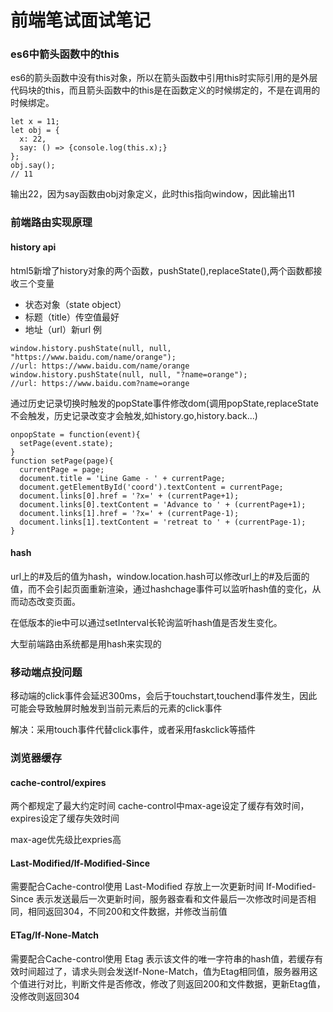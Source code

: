 # 前端笔试面试笔记
### es6中箭头函数中的this
es6的箭头函数中没有this对象，所以在箭头函数中引用this时实际引用的是外层代码块的this，而且箭头函数中的this是在函数定义的时候绑定的，不是在调用的时候绑定。
```
let x = 11;
let obj = {
  x: 22,
  say: () => {console.log(this.x);}
};
obj.say();
// 11
```
输出22，因为say函数由obj对象定义，此时this指向window，因此输出11

### 前端路由实现原理
#### history api
html5新增了history对象的两个函数，pushState(),replaceState(),两个函数都接收三个变量
- 状态对象（state object）
- 标题（title）传空值最好
- 地址（url）新url
例
```
window.history.pushState(null, null, "https://www.baidu.com/name/orange");
//url: https://www.baidu.com/name/orange
window.history.pushState(null, null, "?name=orange");
//url: https://www.baidu.com?name=orange
```
通过历史记录切换时触发的popState事件修改dom(调用popState,replaceState不会触发，历史记录改变才会触发,如history.go,history.back...)
```
onpopState = function(event){
  setPage(event.state);
}
function setPage(page){
  currentPage = page;
  document.title = 'Line Game - ' + currentPage;
  document.getElementById('coord').textContent = currentPage;
  document.links[0].href = '?x=' + (currentPage+1);
  document.links[0].textContent = 'Advance to ' + (currentPage+1);
  document.links[1].href = '?x=' + (currentPage-1);
  document.links[1].textContent = 'retreat to ' + (currentPage-1);
}
```
#### hash
url上的#及后的值为hash，window.location.hash可以修改url上的#及后面的值，而不会引起页面重新渲染，通过hashchage事件可以监听hash值的变化，从而动态改变页面。

在低版本的ie中可以通过setInterval长轮询监听hash值是否发生变化。

大型前端路由系统都是用hash来实现的


### 移动端点投问题
移动端的click事件会延迟300ms，会后于touchstart,touchend事件发生，因此可能会导致触屏时触发到当前元素后的元素的click事件

解决：采用touch事件代替click事件，或者采用faskclick等插件

### 浏览器缓存
#### cache-control/expires
两个都规定了最大约定时间
cache-control中max-age设定了缓存有效时间，expires设定了缓存失效时间

max-age优先级比expries高

#### Last-Modified/If-Modified-Since
需要配合Cache-control使用
Last-Modified 存放上一次更新时间
If-Modified-Since 表示发送最后一次更新时间，服务器查看和文件最后一次修改时间是否相同，相同返回304，不同200和文件数据，并修改当前值

#### ETag/If-None-Match
需要配合Cache-control使用
Etag 表示该文件的唯一字符串的hash值，若缓存有效时间超过了，请求头则会发送If-None-Match，值为Etag相同值，服务器用这个值进行对比，判断文件是否修改，修改了则返回200和文件数据，更新Etag值，没修改则返回304
